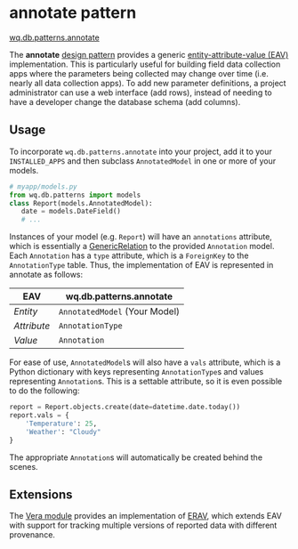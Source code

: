 annotate pattern
================

[wq.db.patterns.annotate]

The **annotate** [design pattern] provides a generic [entity-attribute-value (EAV)] implementation. This is particularly useful for building field data collection apps where the parameters being collected may change over time (i.e. nearly all data collection apps). To add new parameter definitions, a project administrator can use a web interface (add rows), instead of needing to have a developer change the database schema (add columns).

## Usage

To incorporate `wq.db.patterns.annotate` into your project, add it to your `INSTALLED_APPS` and then subclass `AnnotatedModel` in one or more of your models.

```python
# myapp/models.py
from wq.db.patterns import models
class Report(models.AnnotatedModel):
   date = models.DateField()
   # ...
```

Instances of your model (e.g. `Report`) will have an `annotations` attribute, which is essentially a [GenericRelation] to the provided `Annotation` model.  Each `Annotation` has a `type` attribute, which is a `ForeignKey` to the `AnnotationType` table.  Thus, the implementation of EAV is represented in annotate as follows:

 EAV | wq.db.patterns.annotate
 ----|------------------------
 *Entity* | `AnnotatedModel` (Your Model)
 *Attribute* | `AnnotationType`
 *Value* | `Annotation`

For ease of use, `AnnotatedModel`s will also have a `vals` attribute, which is a Python dictionary with keys representing `AnnotationType`s and values representing `Annotation`s.  This is a settable attribute, so it is even possible to do the following:

```python
report = Report.objects.create(date=datetime.date.today())
report.vals = {
    'Temperature': 25,
    'Weather': "Cloudy"
}
```
The appropriate `Annotation`s will automatically be created behind the scenes.

## Extensions

The [Vera module] provides an implementation of [ERAV], which extends EAV with support for tracking multiple versions of reported data with different provenance.
 
[wq.db.patterns.annotate]: https://github.com/wq/wq.db/blob/master/patterns/annotate
[design pattern]: http://wq.io/docs/about-patterns
[entity-attribute-value (EAV)]: http://en.wikipedia.org/wiki/Entity%E2%80%93attribute%E2%80%93value_model
[Vera module]: http://wq.io/vera
[ERAV]: http://wq.io/docs/erav
[GenericRelation]: https://docs.djangoproject.com/en/dev/ref/contrib/contenttypes/#django.contrib.contenttypes.generic.GenericRelation
